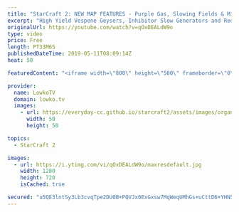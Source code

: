 ```yaml
---
title: "StarCraft 2: NEW MAP FEATURES - Purple Gas, Slowing Fields & Mineral Paths!"
excerpt: "High Yield Vespene Geysers, Inhibitor Slow Generators and Reduced Mineral Fields. Lots of new features in the next StarCraft 2 map pool! Subscribe for more videos: http://lowko.tv/youtube  New StarCraft 2 maps: https://starcraft2.com/en-us/news/22938943  Check out Lowko merchandise: http://lowko.tv/merch"
originalUrl: https://youtube.com/watch?v=qOxDEALdW9o
type: video
price: Free
length: PT33M6S
publishedDateTime: 2019-05-11T08:09:14Z
heat: 50

featuredContent: "<iframe width=\"800\" height=\"500\" frameborder=\"0\" src=\"https://www.youtube.com/embed/qOxDEALdW9o\" allow=\"accelerometer; autoplay; encrypted-media; gyroscope; picture-in-picture\" allowfullscreen></iframe>"

provider:
  name: LowkoTV
  domain: lowko.tv
  images:
    - url: https://everyday-cc.github.io/starcraft2/assets/images/organizations/lowko.tv-50x50.jpg
      width: 50
      height: 50

topics:
  - StarCraft 2

images:
  - url: https://i.ytimg.com/vi/qOxDEALdW9o/maxresdefault.jpg
    width: 1280
    height: 720
    isCached: true

secured: "u5QE3lntSy3Lb3cvqTpe2DU0B+PQVJx0ExGxsw7MqWeqUMhGs+uCttD6+YHN59u9ywITvYEqYEBzpMj65rrElsalS0r6CQDio5DnnrFVkUvdMvTYQOrTd8ypn9xPcg4PgwbOcyw397Wj3OhTmVIWF49lTs+E7Fvggq5df/PfGkoWwK59xE690x7mQS86X/ieGAFQSAzwimJWjGyAa6BK6dcdEyYqEJsv8i01zroUdBBKn21+QGypYFoAlV/4Nr3XLf3BNo5mF0ruH1FHxqfFUXq0nG7TkwO18NF5bjVqayde0yKLqA8iEmslIQrvn3VvI9TpTD2M7Ac51OVXklbpSOfxLDWblGKg/dN5ZrZCY9VIG1pz3XNGsF3hVkLUqlUpNUzBnLhdRhPwN1m8SQZ2al35DBrht7qwyFl+hylQaOY=;FW5XkdLcXVdTekIzoRMEiw=="
---
```


